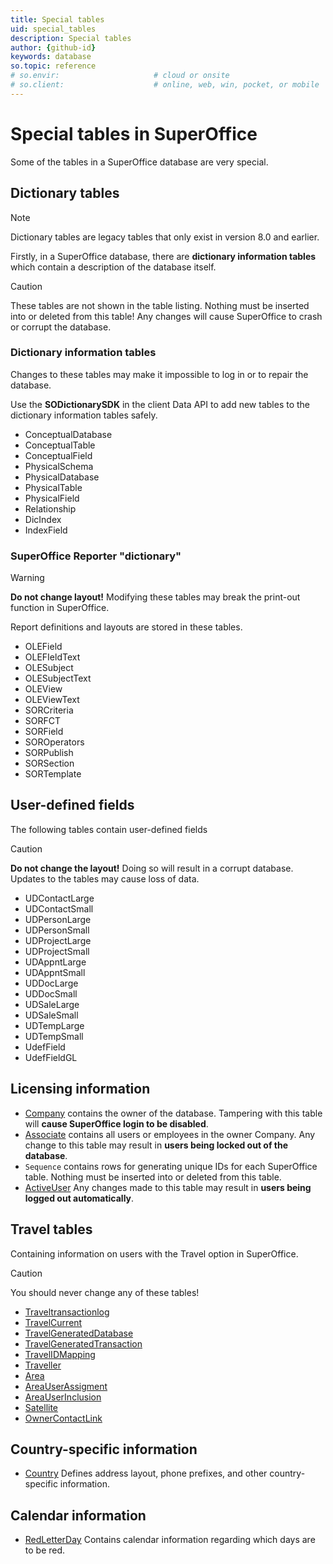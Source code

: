 ```yaml
---
title: Special tables
uid: special_tables
description: Special tables
author: {github-id}
keywords: database
so.topic: reference
# so.envir:                     # cloud or onsite
# so.client:                    # online, web, win, pocket, or mobile
---
```


# Special tables in SuperOffice

Some of the tables in a SuperOffice database are very special.

## Dictionary tables

> [!NOTE]
> Dictionary tables are legacy tables that only exist in version 8.0 and earlier.

Firstly, in a SuperOffice database, there are **dictionary information tables** which contain a description of the database itself.

> [!CAUTION]
> These tables are not shown in the table listing. Nothing must be inserted into or deleted from this table! Any changes will cause SuperOffice to crash or corrupt the database.

### Dictionary information tables

Changes to these tables may make it impossible to log in or to repair the database.

Use the **SODictionarySDK** in the client Data API to add new tables to the dictionary information tables safely.

* ConceptualDatabase
* ConceptualTable
* ConceptualField
* PhysicalSchema
* PhysicalDatabase
* PhysicalTable
* PhysicalField
* Relationship
* DicIndex
* IndexField

### SuperOffice Reporter "dictionary"

> [!WARNING]
> **Do not change layout!** Modifying these tables may break the print-out function in SuperOffice.

Report definitions and layouts are stored in these tables.

* OLEField
* OLEFIeldText
* OLESubject
* OLESubjectText
* OLEView
* OLEViewText
* SORCriteria
* SORFCT
* SORField
* SOROperators
* SORPublish
* SORSection
* SORTemplate

## User-defined fields

The following tables contain user-defined fields

> [!CAUTION]
> **Do not change the layout!** Doing so will result in a corrupt database. Updates to the tables may cause loss of data.

* UDContactLarge
* UDContactSmall
* UDPersonLarge
* UDPersonSmall
* UDProjectLarge
* UDProjectSmall
* UDAppntLarge
* UDAppntSmall
* UDDocLarge
* UDDocSmall
* UDSaleLarge
* UDSaleSmall
* UDTempLarge
* UDTempSmall
* UdefField
* UdefFieldGL

## Licensing information

* [Company][11] contains the owner of the database. Tampering with this table will **cause SuperOffice login to be disabled**.
* [Associate][12] contains all users or employees in the owner Company. Any change to this table may result in **users being locked out of the database**.
* `Sequence` contains rows for generating unique IDs for each SuperOffice table. Nothing must be inserted into or deleted from this table.
* [ActiveUser][14] Any changes made to this table may result in **users being logged out automatically**.

## Travel tables

Containing information on users with the Travel option in SuperOffice.

> [!CAUTION]
> You should never change any of these tables!

* [Traveltransactionlog][15]
* [TravelCurrent][17]
* [TravelGeneratedDatabase][18]
* [TravelGeneratedTransaction][19]
* [TravelIDMapping][20]
* [Traveller][21]
* [Area][22]
* [AreaUserAssigment][23]
* [AreaUserInclusion][24]
* [Satellite][25]
* [OwnerContactLink][26]

## Country-specific information

* [Country][27] Defines address layout, phone prefixes, and other country-specific information.

## Calendar information

* [RedLetterDay][28] Contains calendar information regarding which days are to be red.

<!-- Referenced links -->
[11]: ../tables/company.md
[12]: ../tables/associate.md
[14]: ../tables/activeuser.md
[15]: ../tables/traveltransactionlog.md
[17]: ../tables/travelcurrent.md
[18]: ../tables/travelgenerateddatabase.md
[19]: ../tables/travelgeneratedtransaction.md
[20]: ../tables/travelidmapping.md
[21]: ../tables/traveller.md
[22]: ../tables/area.md
[23]: ../tables/areauserassignment.md
[24]: ../tables/areauserinclusion.md
[25]: ../tables/satellite.md
[26]: ../tables/ownercontactlink.md
[27]: ../tables/country.md
[28]: ../tables/redletterday.md
